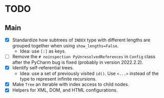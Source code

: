 # TODO

## Main

- [X] Standardize how subtrees of `INDEX` type with different lengths
are grouped together when using `show_lengths=False`.
  - Idea: use `[:]` as keys.
- [ ] Remove the `# noinspection PyUnresolvedReferences` in `Config`
class after the PyCharm bug is fixed (probably in version 2022.2.2).
- [X] Identify self-referential trees.
  - Idea: use a set of previously visited `id()`. Use `<...>` instead
of the type to represent infinite recursions.
- [X] Make `Tree` an iterable with index access to child nodes.
- [X] Helpers for XML, DOM, and HTML configurations.
